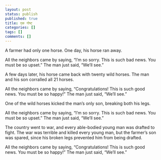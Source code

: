 ```yaml
---
layout: post
status: publish
published: true
title: एक गोष्ट
categories: []
tags: []
comments: []
---
```


A farmer had only one horse. One day, his horse ran away.

All the neighbors came by saying, “I’m so sorry. This is such bad news. You must be so upset.” The man just said, “We’ll see.”

A few days later, his horse came back with twenty wild horses. The man and his son corralled all 21 horses.

All the neighbors came by saying, “Congratulations! This is such good news. You must be so happy!” The man just said, “We’ll see.”

One of the wild horses kicked the man’s only son, breaking both his legs.

All the neighbors came by saying, “I’m so sorry. This is such bad news. You must be so upset.” The man just said, “We’ll see.”

The country went to war, and every able-bodied young man was drafted to fight. The war was terrible and killed every young man, but the farmer’s son was spared, since his broken legs prevented him from being drafted.

All the neighbors came by saying, “Congratulations! This is such good news. You must be so happy!” The man just said, “We’ll see.”
